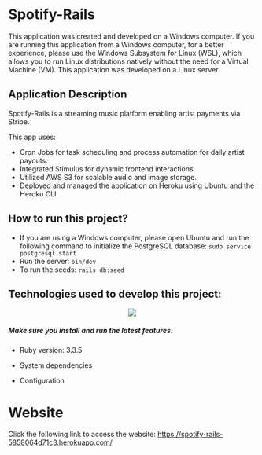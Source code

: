 # Spotify-Rails
This application was created and developed on a Windows computer. If you are running this application from a Windows computer, for a better experience, please use the Windows Subsystem for Linux (WSL), which allows you to run Linux distributions natively without the need for a Virtual Machine (VM). This application was developed on a Linux server. 

## Application Description
Spotify-Rails is a streaming music platform enabling artist payments via Stripe.

This app uses:
* Cron Jobs for task scheduling and process automation for daily artist payouts.
* Integrated Stimulus for dynamic frontend interactions.
* Utilized AWS S3 for scalable audio and image storage.
* Deployed and managed the application on Heroku using Ubuntu and the Heroku CLI.

## How to run this project?
* If you are using a Windows computer, please open Ubuntu and run the following command to initialize the PostgreSQL database: `sudo service postgresql start`
* Run the server: `bin/dev`
* To run the seeds: `rails db:seed`

## Technologies used to develop this project:
<p align="center">
  <a href="https://skillicons.dev">
    <img src="https://skillicons.dev/icons?i=rails,js,postgresql,tailwind" />
  </a>
</p>

##### Make sure you install and run the latest features: 

* Ruby version: 3.3.5

* System dependencies

* Configuration

# Website 
Click the following link to access the website: https://spotify-rails-5858064d71c3.herokuapp.com/
